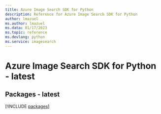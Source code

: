 ```yaml
---
title: Azure Image Search SDK for Python
description: Reference for Azure Image Search SDK for Python
author: lmazuel
ms.author: lmazuel
ms.data: 01/17/2023
ms.topic: reference
ms.devlang: python
ms.service: imagesearch
---
```

# Azure Image Search SDK for Python - latest
## Packages - latest
[!INCLUDE [packages](image-search-index.md)]